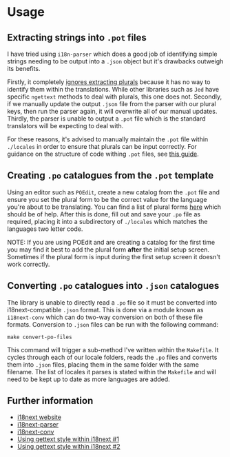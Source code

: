 # Usage

## Extracting strings into `.pot` files

I have tried using `i18n-parser` which does a good job of identifying simple strings needing to be output into a `.json` object but it's drawbacks outweigh its benefits.

Firstly, it completely [ignores extracting plurals](https://github.com/i18next/i18next-parser/issues/19) because it has no way to identify them within the translations. While other libraries such as `Jed` have specific `ngettext` methods to deal with plurals, this one does not. Secondly, if we manually update the output `.json` file from the parser with our plural keys, then run the parser again, it will overwrite all of our manual updates. Thirdly, the parser is unable to output a `.pot` file which is the standard translators will be expecting to deal with.

For these reasons, it's advised to manually maintain the `.pot` file within `./locales` in order to ensure that plurals can be input correctly. For guidance on the structure of code withing `.pot` files, see [this guide](http://pology.nedohodnik.net/doc/user/en_US/ch-poformat.html).

## Creating `.po` catalogues from the `.pot` template

Using an editor such as `POEdit`, create a new catalog from the `.pot` file and ensure you set the plural form to be the correct value for the language you're about to be translating. You can find a list of plural forms [here](http://docs.translatehouse.org/projects/localization-guide/en/latest/l10n/pluralforms.html?id=l10n/pluralforms) which should be of help. After this is done, fill out and save your `.po` file as required, placing it into a subdirectory of `./locales` which matches the languages two letter code.

NOTE: If you are using POEdit and are creating a catalog for the first time you may find it best to add the plural form **after** the initial setup screen. Sometimes if the plural form is input during the first setup screen it doesn't work correctly.

## Converting `.po` catalogues into `.json` catalogues

The library is unable to directly read a `.po` file so it must be converted into i18next-compatible `.json` format. This is done via a module known as `i18next-conv` which can do two-way conversion on both of these file formats. Conversion to `.json` files can be run with the following command:

```make convert-po-files```

This command will trigger a sub-method I've written within the `Makefile`. It cycles through each of our locale folders, reads the `.po` files and converts them into `.json` files, placing them in the same folder with the same filename. The list of locales it parses is stated within the `Makefile` and will need to be kept up to date as more languages are added.

## Further information

- [i18next website](http://i18next.com/)
- [i18next-parser](https://github.com/i18next/i18next-parser)
- [i18next-conv](https://github.com/i18next/i18next-gettext-converter)
- [Using gettext style within i18next #1](http://blog.arkency.com/2015/03/use-your-gettext-translations-in-your-react-components/)
- [Using gettext style within i18next #2](http://stackoverflow.com/questions/19403787/gettext-style-keys-with-i18next-and-general-workflow)